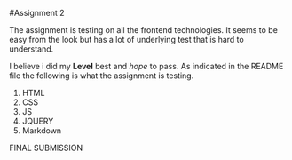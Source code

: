 #Assignment 2


The assignment is testing on all the frontend technologies. 
It seems to be easy from the look but has a lot of underlying test that is hard to understand.

I believe i did my **Level** best and *hope* to pass.
As indicated in the README file the following is what the assignment is testing.
1. HTML
2. CSS
3. JS
4. JQUERY
5. Markdown



FINAL SUBMISSION
